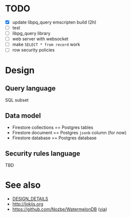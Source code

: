# TODO

* [x] update libpq_query emscripten build (2h)
* [ ] test
* [ ] libpg_query library
* [ ] web server with websocket
* [ ] make `SELECT * from record` work
* [ ] row security policies

# Design

## Query language

SQL subset

## Data model

* Firestore collections == Postgres tables
* Firestore document == Postgres `jsonb` column (for now)
* Firestore database == Postgres database

## Security rules language

TBD

# See also

* [DESIGN_DETAILS](./DESIGN_DETAILS.md)
* http://lokijs.org
* https://github.com/Nozbe/WatermelonDB ([via](https://news.ycombinator.com/item?id=17950992))
